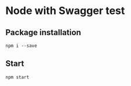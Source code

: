 # Node with Swagger test

## Package installation

```shell
npm i --save
```

## Start

```shell
npm start
```
